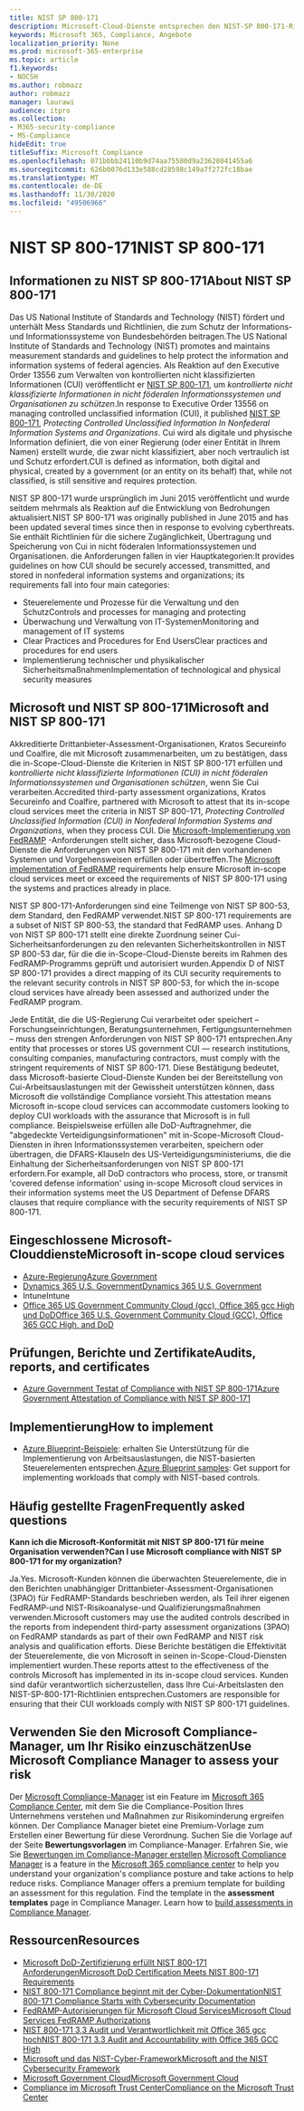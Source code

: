 ```yaml
---
title: NIST SP 800-171
description: Microsoft-Cloud-Dienste entsprechen den NIST-SP 800-171-Richtlinien, um kontrollierte nicht klassifizierte Informationen (CUI) in nicht föderalen Informationssystemen zu schützen.
keywords: Microsoft 365, Compliance, Angebote
localization_priority: None
ms.prod: microsoft-365-enterprise
ms.topic: article
f1.keywords:
- NOCSH
ms.author: robmazz
author: robmazz
manager: laurawi
audience: itpro
ms.collection:
- M365-security-compliance
- MS-Compliance
hideEdit: true
titleSuffix: Microsoft Compliance
ms.openlocfilehash: 071bbbb24110b9d74aa75580d9a23628041455a6
ms.sourcegitcommit: 626b0076d133e588cd28598c149a7f272fc18bae
ms.translationtype: MT
ms.contentlocale: de-DE
ms.lasthandoff: 11/30/2020
ms.locfileid: "49506966"
---
```

# <a name="nist-sp-800-171"></a><span data-ttu-id="3859d-104">NIST SP 800-171</span><span class="sxs-lookup"><span data-stu-id="3859d-104">NIST SP 800-171</span></span>

## <a name="about-nist-sp-800-171"></a><span data-ttu-id="3859d-105">Informationen zu NIST SP 800-171</span><span class="sxs-lookup"><span data-stu-id="3859d-105">About NIST SP 800-171</span></span>

<span data-ttu-id="3859d-106">Das US National Institute of Standards and Technology (NIST) fördert und unterhält Mess Standards und Richtlinien, die zum Schutz der Informations-und Informationssysteme von Bundesbehörden beitragen.</span><span class="sxs-lookup"><span data-stu-id="3859d-106">The US National Institute of Standards and Technology (NIST) promotes and maintains measurement standards and guidelines to help protect the information and information systems of federal agencies.</span></span> <span data-ttu-id="3859d-107">Als Reaktion auf den Executive Order 13556 zum Verwalten von kontrollierten nicht klassifizierten Informationen (CUI) veröffentlicht er [NIST SP 800-171](https://csrc.nist.gov/publications/detail/sp/800-171/rev-1/final), um *kontrollierte nicht klassifizierte Informationen in nicht föderalen Informationssystemen und Organisationen zu schützen*.</span><span class="sxs-lookup"><span data-stu-id="3859d-107">In response to Executive Order 13556 on managing controlled unclassified information (CUI), it published [NIST SP 800-171](https://csrc.nist.gov/publications/detail/sp/800-171/rev-1/final), *Protecting Controlled Unclassified Information In Nonfederal Information Systems and Organizations*.</span></span> <span data-ttu-id="3859d-108">Cui wird als digitale und physische Information definiert, die von einer Regierung (oder einer Entität in Ihrem Namen) erstellt wurde, die zwar nicht klassifiziert, aber noch vertraulich ist und Schutz erfordert.</span><span class="sxs-lookup"><span data-stu-id="3859d-108">CUI is defined as information, both digital and physical, created by a government (or an entity on its behalf) that, while not classified, is still sensitive and requires protection.</span></span>

<span data-ttu-id="3859d-109">NIST SP 800-171 wurde ursprünglich im Juni 2015 veröffentlicht und wurde seitdem mehrmals als Reaktion auf die Entwicklung von Bedrohungen aktualisiert.</span><span class="sxs-lookup"><span data-stu-id="3859d-109">NIST SP 800-171 was originally published in June 2015 and has been updated several times since then in response to evolving cyberthreats.</span></span> <span data-ttu-id="3859d-110">Sie enthält Richtlinien für die sichere Zugänglichkeit, Übertragung und Speicherung von Cui in nicht föderalen Informationssystemen und Organisationen. die Anforderungen fallen in vier Hauptkategorien:</span><span class="sxs-lookup"><span data-stu-id="3859d-110">It provides guidelines on how CUI should be securely accessed, transmitted, and stored in nonfederal information systems and organizations; its requirements fall into four main categories:</span></span>

- <span data-ttu-id="3859d-111">Steuerelemente und Prozesse für die Verwaltung und den Schutz</span><span class="sxs-lookup"><span data-stu-id="3859d-111">Controls and processes for managing and protecting</span></span>
- <span data-ttu-id="3859d-112">Überwachung und Verwaltung von IT-Systemen</span><span class="sxs-lookup"><span data-stu-id="3859d-112">Monitoring and management of IT systems</span></span>
- <span data-ttu-id="3859d-113">Clear Practices and Procedures for End Users</span><span class="sxs-lookup"><span data-stu-id="3859d-113">Clear practices and procedures for end users</span></span>
- <span data-ttu-id="3859d-114">Implementierung technischer und physikalischer Sicherheitsmaßnahmen</span><span class="sxs-lookup"><span data-stu-id="3859d-114">Implementation of technological and physical security measures</span></span>

## <a name="microsoft-and-nist-sp-800-171"></a><span data-ttu-id="3859d-115">Microsoft und NIST SP 800-171</span><span class="sxs-lookup"><span data-stu-id="3859d-115">Microsoft and NIST SP 800-171</span></span>

<span data-ttu-id="3859d-116">Akkreditierte Drittanbieter-Assessment-Organisationen, Kratos Secureinfo und Coalfire, die mit Microsoft zusammenarbeiten, um zu bestätigen, dass die in-Scope-Cloud-Dienste die Kriterien in NIST SP 800-171 erfüllen und *kontrollierte nicht klassifizierte Informationen (CUI) in nicht föderalen Informationssystemen und Organisationen schützen*, wenn Sie Cui verarbeiten.</span><span class="sxs-lookup"><span data-stu-id="3859d-116">Accredited third-party assessment organizations, Kratos Secureinfo and Coalfire, partnered with Microsoft to attest that its in-scope cloud services meet the criteria in NIST SP 800-171, *Protecting Controlled Unclassified Information (CUI) in Nonfederal Information Systems and Organizations*, when they process CUI.</span></span> <span data-ttu-id="3859d-117">Die [Microsoft-Implementierung von FedRAMP](offering-fedramp.md) -Anforderungen stellt sicher, dass Microsoft-bezogene Cloud-Dienste die Anforderungen von NIST SP 800-171 mit den vorhandenen Systemen und Vorgehensweisen erfüllen oder übertreffen.</span><span class="sxs-lookup"><span data-stu-id="3859d-117">The [Microsoft implementation of FedRAMP](offering-fedramp.md) requirements help ensure Microsoft in-scope cloud services meet or exceed the requirements of NIST SP 800-171 using the systems and practices already in place.</span></span>

<span data-ttu-id="3859d-118">NIST SP 800-171-Anforderungen sind eine Teilmenge von NIST SP 800-53, dem Standard, den FedRAMP verwendet.</span><span class="sxs-lookup"><span data-stu-id="3859d-118">NIST SP 800-171 requirements are a subset of NIST SP 800-53, the standard that FedRAMP uses.</span></span> <span data-ttu-id="3859d-119">Anhang D von NIST SP 800-171 stellt eine direkte Zuordnung seiner Cui-Sicherheitsanforderungen zu den relevanten Sicherheitskontrollen in NIST SP 800-53 dar, für die die in-Scope-Cloud-Dienste bereits im Rahmen des FedRAMP-Programms geprüft und autorisiert wurden.</span><span class="sxs-lookup"><span data-stu-id="3859d-119">Appendix D of NIST SP 800-171 provides a direct mapping of its CUI security requirements to the relevant security controls in NIST SP 800-53, for which the in-scope cloud services have already been assessed and authorized under the FedRAMP program.</span></span>

<span data-ttu-id="3859d-120">Jede Entität, die die US-Regierung Cui verarbeitet oder speichert – Forschungseinrichtungen, Beratungsunternehmen, Fertigungsunternehmen – muss den strengen Anforderungen von NIST SP 800-171 entsprechen.</span><span class="sxs-lookup"><span data-stu-id="3859d-120">Any entity that processes or stores US government CUI — research institutions, consulting companies, manufacturing contractors, must comply with the stringent requirements of NIST SP 800-171.</span></span> <span data-ttu-id="3859d-121">Diese Bestätigung bedeutet, dass Microsoft-basierte Cloud-Dienste Kunden bei der Bereitstellung von Cui-Arbeitsauslastungen mit der Gewissheit unterstützen können, dass Microsoft die vollständige Compliance vorsieht.</span><span class="sxs-lookup"><span data-stu-id="3859d-121">This attestation means Microsoft in-scope cloud services can accommodate customers looking to deploy CUI workloads with the assurance that Microsoft is in full compliance.</span></span> <span data-ttu-id="3859d-122">Beispielsweise erfüllen alle DoD-Auftragnehmer, die "abgedeckte Verteidigungsinformationen" mit in-Scope-Microsoft Cloud-Diensten in ihren Informationssystemen verarbeiten, speichern oder übertragen, die DFARS-Klauseln des US-Verteidigungsministeriums, die die Einhaltung der Sicherheitsanforderungen von NIST SP 800-171 erfordern.</span><span class="sxs-lookup"><span data-stu-id="3859d-122">For example, all DoD contractors who process, store, or transmit 'covered defense information' using in-scope Microsoft cloud services in their information systems meet the US Department of Defense DFARS clauses that require compliance with the security requirements of NIST SP 800-171.</span></span>

## <a name="microsoft-in-scope-cloud-services"></a><span data-ttu-id="3859d-123">Eingeschlossene Microsoft-Clouddienste</span><span class="sxs-lookup"><span data-stu-id="3859d-123">Microsoft in-scope cloud services</span></span>

- [<span data-ttu-id="3859d-124">Azure-Regierung</span><span class="sxs-lookup"><span data-stu-id="3859d-124">Azure Government</span></span>](https://aka.ms/AzureCompliance)
- [<span data-ttu-id="3859d-125">Dynamics 365 U.S. Government</span><span class="sxs-lookup"><span data-stu-id="3859d-125">Dynamics 365 U.S. Government</span></span>](https://aka.ms/d365-compliance-list)
- <span data-ttu-id="3859d-126">Intune</span><span class="sxs-lookup"><span data-stu-id="3859d-126">Intune</span></span>
- [<span data-ttu-id="3859d-127">Office 365 US Government Community Cloud (gcc), Office 365 gcc High und DoD</span><span class="sxs-lookup"><span data-stu-id="3859d-127">Office 365 U.S. Government Community Cloud (GCC), Office 365 GCC High, and DoD</span></span>](https://aka.ms/o365-compliance-framework)

## <a name="audits-reports-and-certificates"></a><span data-ttu-id="3859d-128">Prüfungen, Berichte und Zertifikate</span><span class="sxs-lookup"><span data-stu-id="3859d-128">Audits, reports, and certificates</span></span>

- [<span data-ttu-id="3859d-129">Azure Government Testat of Compliance with NIST SP 800-171</span><span class="sxs-lookup"><span data-stu-id="3859d-129">Azure Government Attestation of Compliance with NIST SP 800-171</span></span>](https://aka.ms/Azure-NIST-800-171)

## <a name="how-to-implement"></a><span data-ttu-id="3859d-130">Implementierung</span><span class="sxs-lookup"><span data-stu-id="3859d-130">How to implement</span></span>

- <span data-ttu-id="3859d-131">[Azure Blueprint-Beispiele](https://docs.microsoft.com/azure/governance/blueprints/samples/): erhalten Sie Unterstützung für die Implementierung von Arbeitsauslastungen, die NIST-basierten Steuerelementen entsprechen.</span><span class="sxs-lookup"><span data-stu-id="3859d-131">[Azure Blueprint samples](https://docs.microsoft.com/azure/governance/blueprints/samples/): Get support for implementing workloads that comply with NIST-based controls.</span></span>

## <a name="frequently-asked-questions"></a><span data-ttu-id="3859d-132">Häufig gestellte Fragen</span><span class="sxs-lookup"><span data-stu-id="3859d-132">Frequently asked questions</span></span>

<span data-ttu-id="3859d-133">**Kann ich die Microsoft-Konformität mit NIST SP 800-171 für meine Organisation verwenden?**</span><span class="sxs-lookup"><span data-stu-id="3859d-133">**Can I use Microsoft compliance with NIST SP 800-171 for my organization?**</span></span>

<span data-ttu-id="3859d-134">Ja.</span><span class="sxs-lookup"><span data-stu-id="3859d-134">Yes.</span></span> <span data-ttu-id="3859d-135">Microsoft-Kunden können die überwachten Steuerelemente, die in den Berichten unabhängiger Drittanbieter-Assessment-Organisationen (3PAO) für FedRAMP-Standards beschrieben werden, als Teil ihrer eigenen FedRAMP-und NIST-Risikoanalyse-und Qualifizierungsmaßnahmen verwenden.</span><span class="sxs-lookup"><span data-stu-id="3859d-135">Microsoft customers may use the audited controls described in the reports from independent third-party assessment organizations (3PAO) on FedRAMP standards as part of their own FedRAMP and NIST risk analysis and qualification efforts.</span></span> <span data-ttu-id="3859d-136">Diese Berichte bestätigen die Effektivität der Steuerelemente, die von Microsoft in seinen in-Scope-Cloud-Diensten implementiert wurden.</span><span class="sxs-lookup"><span data-stu-id="3859d-136">These reports attest to the effectiveness of the controls Microsoft has implemented in its in-scope cloud services.</span></span> <span data-ttu-id="3859d-137">Kunden sind dafür verantwortlich sicherzustellen, dass Ihre Cui-Arbeitslasten den NIST-SP-800-171-Richtlinien entsprechen.</span><span class="sxs-lookup"><span data-stu-id="3859d-137">Customers are responsible for ensuring that their CUI workloads comply with NIST SP 800-171 guidelines.</span></span>

## <a name="use-microsoft-compliance-manager-to-assess-your-risk"></a><span data-ttu-id="3859d-138">Verwenden Sie den Microsoft Compliance-Manager, um Ihr Risiko einzuschätzen</span><span class="sxs-lookup"><span data-stu-id="3859d-138">Use Microsoft Compliance Manager to assess your risk</span></span>

<span data-ttu-id="3859d-p107">Der [Microsoft Compliance-Manager](https://docs.microsoft.com/microsoft-365/compliance/compliance-manager) ist ein Feature im [Microsoft 365 Compliance Center](https://docs.microsoft.com/microsoft-365/compliance/microsoft-365-compliance-center), mit dem Sie die Compliance-Position Ihres Unternehmens verstehen und Maßnahmen zur Risikominderung ergreifen können. Der Compliance Manager bietet eine Premium-Vorlage zum Erstellen einer Bewertung für diese Verordnung. Suchen Sie die Vorlage auf der Seite **Bewertungsvorlagen** im Compliance-Manager. Erfahren Sie, wie Sie [Bewertungen im Compliance-Manager erstellen](https://docs.microsoft.com/microsoft-365/compliance/compliance-manager-assessments).</span><span class="sxs-lookup"><span data-stu-id="3859d-p107">[Microsoft Compliance Manager](https://docs.microsoft.com/microsoft-365/compliance/compliance-manager) is a feature in the [Microsoft 365 compliance center](https://docs.microsoft.com/microsoft-365/compliance/microsoft-365-compliance-center) to help you understand your organization's compliance posture and take actions to help reduce risks. Compliance Manager offers a premium template for building an assessment for this regulation. Find the template in the **assessment templates** page in Compliance Manager. Learn how to [build assessments in Compliance Manager](https://docs.microsoft.com/microsoft-365/compliance/compliance-manager-assessments).</span></span>

## <a name="resources"></a><span data-ttu-id="3859d-143">Ressourcen</span><span class="sxs-lookup"><span data-stu-id="3859d-143">Resources</span></span>

- [<span data-ttu-id="3859d-144">Microsoft DoD-Zertifizierung erfüllt NIST 800-171 Anforderungen</span><span class="sxs-lookup"><span data-stu-id="3859d-144">Microsoft DoD Certification Meets NIST 800-171 Requirements</span></span>](offering-DoD-DISA-L2-L4-L5.md)
- [<span data-ttu-id="3859d-145">NIST 800-171 Compliance beginnt mit der Cyber-Dokumentation</span><span class="sxs-lookup"><span data-stu-id="3859d-145">NIST 800-171 Compliance Starts with Cybersecurity Documentation</span></span>](https://www.nist800171.com/)
- [<span data-ttu-id="3859d-146">FedRAMP-Autorisierungen für Microsoft Cloud Services</span><span class="sxs-lookup"><span data-stu-id="3859d-146">Microsoft Cloud Services FedRAMP Authorizations</span></span>](https://marketplace.fedramp.gov/index.html?status=Compliant&sort=productName#/products)
- [<span data-ttu-id="3859d-147">NIST 800-171 3,3 Audit und Verantwortlichkeit mit Office 365 gcc hoch</span><span class="sxs-lookup"><span data-stu-id="3859d-147">NIST 800-171 3.3 Audit and Accountability with Office 365 GCC High</span></span>](https://info.summit7systems.com/blog/nist-3.3-audit-and-accountability-with-office-365)
- [<span data-ttu-id="3859d-148">Microsoft und das NIST-Cyber-Framework</span><span class="sxs-lookup"><span data-stu-id="3859d-148">Microsoft and the NIST Cybersecurity Framework</span></span>](offering-nist-csf.md)
- [<span data-ttu-id="3859d-149">Microsoft Government Cloud</span><span class="sxs-lookup"><span data-stu-id="3859d-149">Microsoft Government Cloud</span></span>](https://www.microsoft.com/enterprise/government)
- [<span data-ttu-id="3859d-150">Compliance im Microsoft Trust Center</span><span class="sxs-lookup"><span data-stu-id="3859d-150">Compliance on the Microsoft Trust Center</span></span>](https://www.microsoft.com/trust-center/compliance/compliance-overview)
